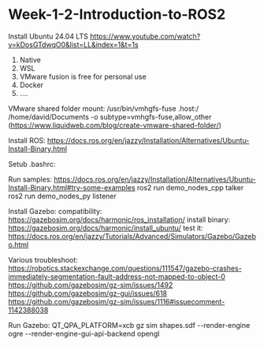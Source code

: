 # Week-1-2-Introduction-to-ROS2

Install Ubuntu 24.04 LTS
https://www.youtube.com/watch?v=kDosGTdwqO0&list=LL&index=1&t=1s

1) Native
2) WSL
3) VMware fusion is free for personal use
4) Docker
5) ....

VMware shared folder mount:
/usr/bin/vmhgfs-fuse .host:/ /home/david/Documents -o subtype=vmhgfs-fuse,allow_other
(https://www.liquidweb.com/blog/create-vmware-shared-folder/)

Install ROS:
https://docs.ros.org/en/jazzy/Installation/Alternatives/Ubuntu-Install-Binary.html

Setub .bashrc:


Run samples:
https://docs.ros.org/en/jazzy/Installation/Alternatives/Ubuntu-Install-Binary.html#try-some-examples
ros2 run demo_nodes_cpp talker
ros2 run demo_nodes_py listener

Install Gazebo:
compatibility: https://gazebosim.org/docs/harmonic/ros_installation/
install binary: https://gazebosim.org/docs/harmonic/install_ubuntu/
test it: https://docs.ros.org/en/jazzy/Tutorials/Advanced/Simulators/Gazebo/Gazebo.html

Various troubleshoot:
https://robotics.stackexchange.com/questions/111547/gazebo-crashes-immediately-segmentation-fault-address-not-mapped-to-object-0
https://github.com/gazebosim/gz-sim/issues/1492
https://github.com/gazebosim/gz-gui/issues/618
https://github.com/gazebosim/gz-sim/issues/1116#issuecomment-1142388038

Run Gazebo:
QT_QPA_PLATFORM=xcb gz sim shapes.sdf --render-engine ogre --render-engine-gui-api-backend opengl
